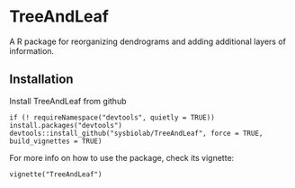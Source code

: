 # TreeAndLeaf 
A R package for reorganizing dendrograms and adding additional layers of information.

## Installation
Install TreeAndLeaf from github

```{r}
if (! requireNamespace("devtools", quietly = TRUE))
install.packages("devtools")
devtools::install_github("sysbiolab/TreeAndLeaf", force = TRUE, build_vignettes = TRUE)
```

For more info on how to use the package, check its vignette:

```{r}
vignette("TreeAndLeaf")
```